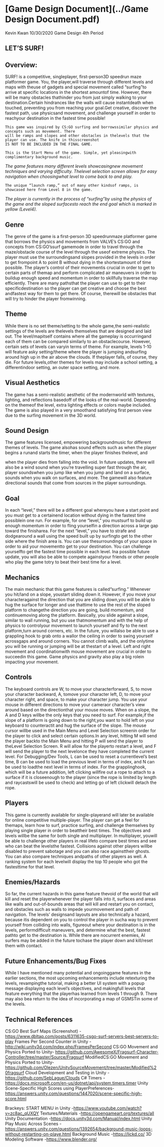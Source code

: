 # [Game Design Document](../Game Design Document.pdf)

Kevin Kwan
10/30/2020
Game Design 4th Period

## LET’S SURF!

## Overview:

SURF! is a competitive, singleplayer, first-person3D speedrun maze platformer game. You, the player,will
traverse through different levels and maps with theuse of gadgets and special movement called “surfing”to
arrive at specific locations in the shortest amountof time. However, there will be many obstacles thathinder
you from just simply walking to your destination.Certain hindrances like the walls will cause instantdeath
when touched, preventing you from reaching your goal.Get creative, discover the fastest path, use physicsand
movement, and challenge yourself in order to reachyour destination in the fastest time possible!

```
This game was inspired by CS:GO surfing and borrowssimilar physics and concepts such as movement. There
will be ramps and slopes and other obstacles in thelevels that the player can use. The knife in thisscreenshot
IS NOT TO BE INCLUDED IN THE FINAL GAME.
```

```
This is the Start Menu of the game. Simple, yet pleasingwith complimentary background music.
```
_The game features many different levels showcasingnew movement techniques and varying difficulty. Thelevel
selection screen allows for easy navigation when choosingwhat level to come back to and play._


```
The unique “launch ramp,” out of many other kindsof ramps, is showcased here from Level 8 in the game.
```
_The player is currently in the process of “surfing”by using the physics of the game and the sloped surfacesto
reach the end goal which is marked in yellow (Level4)._


## Genre

The genre of the game is a first-person 3D speedrunmaze platformer game that borrows the physics and
movements from VALVE’s CS:GO and concepts from CS:GO’ssurf gamemode in order to travel through the
maze/obstacle course of the level through the useof extreme physics. The player must use the surroundingsand
slopes provided in the levels in order to get frompoint A to point B without dying in the shortestamount of
time possible. The player’s control of their movementis crucial in order to get to certain parts of themap and
perform complicated air maneuvers in order to buildup enough speed and momentum in order to skillfully
traverse the map efficiently. There are many pathsthat the player can use to get to their specificdestination so
the player can get creative and choose the best andfastest way for them to get there. Of course, therewill be
obstacles that will try to hinder the player fromwinning.

## Theme

While there is no set theme/setting to the whole game,the semi-realistic settings of the levels are thelevels
themselves that are designed and laid out. The level/mapitself contains where all the gameplay is occurringand
each of them can be compared similarly to an obstaclecourse. However, certain sets of levels can varyin terms
of theme. For example, levels 1-10 will feature asky setting/theme where the player is jumping andsurfing
around high up in the air above the clouds. If theplayer falls, of course, they die. For future levels,other themes
for levels may include a school setting, a differentindoor setting, an outer space setting, and more.

## Visual Aesthetics

The game has a semi-realistic aesthetic of the modernworld with textures, lighting, and reflections basedoff of
the looks of the real-world. Depending on the themeof the level, extra lighting effects or colors maybe
included. The game is also played in a very smoothand satisfying first person view due to the surfing
movement in the 3D world.

## Sound Design

The game features licensed, empowering backgroundmusic for different themes of levels. The game alsohas
sound effects such as when the player begins a runand starts the timer, when the player finishes thelevel, and


when the player dies from falling into the void. In future updates, there will also be a wind sound when you’re
travelling super fast through the air, player soundswhen you jump like when you jump and land on a surface,
sounds when you walk on surfaces, and more. The gamewill also feature directional sounds that come from
sources in the player surroundings.

## Goal

In each “level,” there will be a different goal whereyou have a start point and you must get to a certainend
location without dying in the fastest time possiblein one run. For example, for one “level,” you mustsurf to
build up enough momentum in order to fling yourselfin a direction across a large gap toward the finisharea.
For the next “level,” you have to strafe and dodgearound a wall using the speed built up by surfingto get to the
other side where the finish area is. You can use thesurroundings of your space in order to aid your movementto
get to your destination. You can challenge yourselfto get the fastest time possible in each level. Ina possible
future update, you will also be able to compete againstyour friends or other people who play the game totry to
beat their best time for a level.

## Mechanics

The main mechanic that this game features is called“surfing.” Whenever you hit/land on a slope, youstart
sliding down it. However, if you move your characteragainst the direction that you are sliding down,you will
be able to hug the surface for longer and use thattime to use the rest of the sloped platform to changethe
direction you are going, build momentum, and continuemoving along the platform. Basically, you slide against
a slope, similar to wall running, but you use thatmomentum and with the help of physics to controlyour
movement to launch yourself and fly to the next platform,turn around corners, etc. In the future, you willalso
be able to use a grappling hook to grab onto a wallor the ceiling in order to swing yourself acrossgaps and
around corners. You cannot climb walls, and the onlytime you will be running or jumping will be at thestart of
a level. Left and right movement and coordinationwith mouse movement are crucial in order to succeedin this
game. Game physics and gravity also play a big rolein impacting your movement.


## Controls

The keyboard controls are W, to move your characterforward, S, to move your character backward, A, tomove
your character left, D, to move your character right, and space, to make your character jump. You use your
mouse in different directions to move your cameraor character’s view around based on the directionthat your
mouse moves. When on a slope, the A and D keys willbe the only keys that you need to surf. For example,if
the slope of a platform is going down to the right,you want to hold left on your keyboard to counteractit and
hug the surface of the slope. The mouse cursor willbe used in the Main Menu and Level Selection screenin
order for the player to click and select certain options.In any level, hitting M will send the player backto the
Main Menu and hitting P will send the player to theLevel Selection Screen. R will allow for the playerto restart
a level, and F will send the player to the next levelonce they have completed the current level. For
Debugging/Dev Tools, L can be used to reset a currentlevel’s best time, B can be used to load the previous
level in terms of index, and N can be used to loadthe next level in terms of index. For the grapplinghook,
which will be a future addition, left clicking willfire out a rope to attach to a surface if it is closeenough to the
player (since the rope is limited by length and raycastswill be used to check) and letting go of left clickwill
detach the rope.

## Players

This game is currently available for single-playerand will later be available for online competitive
multiple-player. The player can get a feel for themaps, learn how to surf, practice surfing, and challenge
themselves by playing single player in order to beattheir best times. The objectives and levels willbe the same
for both single and multiplayer. In multiplayer, youwill be able to challenge other players in real lifeto
compare best times and see who can beat the levelsthe fastest. Collisions against other players willbe disabled
to prevent sabotage and you can also race againsttheir ghosts. You can also compare techniques andpaths of
other players as well. A ranking system for each levelwill display the top 10 people who got the fastesttime for
that level.


## Enemies/Hazards

So far, the current hazards in this game feature thevoid of the world that will kill and reset the playerwhenever
the player falls into it, surfaces and areas like walls and out-of-bounds areas that will kill and restart you on
contact, and obstacles such as walls to impede yourmovement and path of navigation. The levels’ designsand
layouts are also technically a hazard, because itis dependent on you to control the player in sucha way to
prevent yourself from colliding into walls, figureout where your destination is in the levels, performdifficult
maneuvers, and determine what the best, fastest pathto get to the destination is. While there are nocurrent
enemies, AI surfers may be added in the future tochase the player down and kill/reset them with contact.

## Future Enhancements/Bug Fixes

While I have mentioned many potential and ongoinggame features in the earlier sections, the most upcoming
enhancements include retexturing the levels, revampingthe tutorial, making a better UI system with a popup
message displaying each level’s objectives, and makingfull levels that feature everything that the playerhas
learned from levels 1 through 9. There may also bea return to the idea of incorporating a map of GSMSTin
some of the levels.

## Technical References

CS:GO Best Surf Maps (Screenshot) -
https://www.dbltap.com/posts/6311635-csgo-surf-servers-best-servers-to-play
Frames Per Second Counter in Unity -http://wiki.unity3d.com/index.php/FramesPerSecond
CS:GO Movement and Physics Ported to Unity-
https://github.com/AwesomeX/Fragsurf-Character-Controller/tree/master/Source/Fragsurf
ModifiedCS:GO Movement and Physics Ported to Unity-
https://github.com/Olezen/UnitySourceMovement/tree/master/Modified%20fragsurf
Cloud Development and Testing in Unity -https://github.com/SebLague/Clouds
C# Timers -https://docs.microsoft.com/en-us/dotnet/api/system.timers.timer
Unity Scene-Specific High Scores using PlayerPreferences-
https://answers.unity.com/questions/1447020/scene-specific-high-score.html


Brackeys: START MENU in Unity -https://www.youtube.com/watch?v=zc8ac_qUXQY
Textures/Materials -https://opengameart.org/textures/all
Unity Documentation -https://docs.unity3d.com/Manual/index.html
Unity Play Music Across Scenes -
https://answers.unity.com/questions/1392654/background-music-loops-without-restarting-on-playe.html
Background Music -https://lickd.co/
3D Modeling Software -https://www.blender.org/


